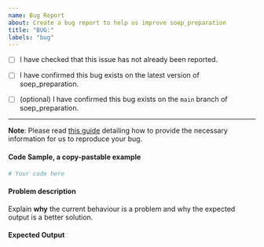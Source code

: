 ```yaml
---
name: Bug Report
about: Create a bug report to help us improve soep_preparation
title: "BUG:"
labels: "bug"
---
```


- [ ] I have checked that this issue has not already been reported.

- [ ] I have confirmed this bug exists on the latest version of soep_preparation.

- [ ] (optional) I have confirmed this bug exists on the `main` branch of soep_preparation.

---

**Note**: Please read [this
guide](https://matthewrocklin.com/blog/work/2018/02/28/minimal-bug-reports) detailing
how to provide the necessary information for us to reproduce your bug.

#### Code Sample, a copy-pastable example

```python
# Your code here
```

#### Problem description

Explain **why** the current behaviour is a problem and why the expected output is a
better solution.

#### Expected Output
